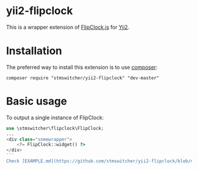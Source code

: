 # yii2-flipclock
This is a wrapper extension of [FlipClock.js](http://flipclockjs.com/) for [Yii2](http://yiiframework.com/).

# Installation
The preferred way to install this extension is to use [composer](http://getcomposer.org/):
```
composer require "stmswitcher/yii2-flipclock" "dev-master"
```

# Basic usage

To output a single instance of FlipClock:
````php
use \stmswitcher\flipclock\FlipClock;
...
<div class="somewrapper">
    <?= FlipClock::widget() ?>
</div>
```
Check [EXAMPLE.md](https://github.com/stmswitcher/yii2-flipclock/blob/master/EXAMPLE.md) for more info.
